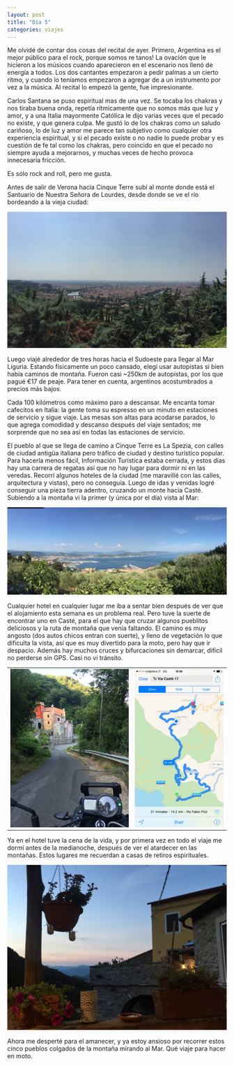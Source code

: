 ```yaml
---
layout: post
title: "Día 5"
categories: viajes
---
```


Me olvidé de contar dos cosas del recital de ayer. Primero, Argentina es el
mejor público para el rock, porque somos re tanos! La ovación que le hicieron a
los músicos cuando aparecieron en el escenario nos llenó de energía a todos. Los
dos cantantes empezaron a pedir palmas a un cierto ritmo, y cuando lo teníamos
empezaron a agregar de a un instrumento por vez a la música. Al recital lo
empezó la gente, fue impresionante.

Carlos Santana se puso espiritual mas de una vez. Se tocaba los chakras y nos
tiraba buena onda, repetía rítmicamente que no somos más que luz y amor, y a una
Italia mayormente Católica le dijo varias veces que el pecado no existe, y que
genera culpa. Me gustó lo de los chakras como un saludo cariñoso, lo de luz
y amor me parece tan subjetivo como cualquier otra experiencia espiritual, y si
el pecado existe o no nadie lo puede probar y es cuestión de fe tal como los
chakras, pero coincido en que el pecado no siempre ayuda a mejorarnos, y muchas
veces de hecho provoca innecesaria fricción.

Es sólo rock and roll, pero me gusta.

Antes de salir de Verona hacia Cinque Terre subí al monte donde está el
Santuario de Nuestra Señora de Lourdes, desde donde se ve el río bordeando a la
vieja ciudad:

![Verona vista desde el Santuario Madonna Di Lourdes](/imgs/2015-07-Suiza/thumb_IMG_2102_1024.jpg)

Luego viajé alrededor de tres horas hacia el Sudoeste para llegar al Mar
Liguria. Estando físicamente un poco cansado, elegí usar autopistas si bien
había caminos de montaña. Fueron casi ~250km de autopistas, por los que pagué €17
de peaje. Para tener en cuenta, argentinos acostumbrados a precios más bajos.

Cada 100 kilómetros como máximo paro a descansar. Me encanta tomar cafecitos en
Italia: la gente toma su espresso en un minuto en estaciones de servicio y sigue
viaje. Las mesas son altas para acodarse parados, lo que agrega comodidad y
descanso después del viaje sentados; me sorprende que no sea así en todas las
estaciones de servicio.

El pueblo al que se llega de camino a Cinque Terre es La Spezia, con calles de
ciudad antigüa italiana pero tráfico de ciudad y destino turístico popular. Para
hacerla menos fácil, Información Turística estaba cerrada, y estos días hay una
carrera de regatas así que no hay lugar para dormir ni en las veredas. Recorrí
algunos hoteles de la ciudad (me maravillé con las calles, arquitectura y
vistas), pero no conseguía. Luego de idas y venidas logré conseguir una
pieza tierra adentro, cruzando un monte hacia Casté. Subiendo a la montaña vi la
primer (y única por el día) vista al Mar:

![Vista a La Spezia](/imgs/2015-07-Suiza/thumb_IMG_2110_1024.jpg)

Cualquier hotel en cualquier lugar me iba a sentar bien después de ver que el
alojamiento esta semana es un problema real. Pero tuve la suerte de encontrar
uno en Casté, para el que hay que cruzar algunos pueblitos deliciosos y la ruta
de montaña que venía faltando. El camino es muy angosto (dos autos chicos entran
con suerte), y lleno de vegetación lo que dificulta la vista, así que es muy
divertido para la moto, pero hay que ir despacio. Además hay muchos cruces y
bifurcaciones sin demarcar, difícil no perderse sin GPS. Casi no vi tránsito.

<table>
<tr><td>
<img src="/imgs/2015-07-Suiza/thumb_IMG_2114_1024.jpg" alt="Camino a Casté">
</td><td>
<img src="/imgs/2015-07-Suiza/thumb_IMG_2112_1024.jpg" alt="Camino a Casté">
</td></tr>
</table>

Ya en el hotel tuve la cena de la vida, y por primera vez en todo el viaje me
dormí antes de la medianoche, después de ver el atardecer en las montañas. Estos
lugares me recuerdan a casas de retiros espirituales.

![En Casté](/imgs/2015-07-Suiza/thumb_IMG_2117_1024.jpg)

Ahora me desperté para el amanecer, y ya estoy ansioso por recorrer estos cinco
pueblos colgados de la montaña mirando al Mar. Qué viaje para hacer en moto.
